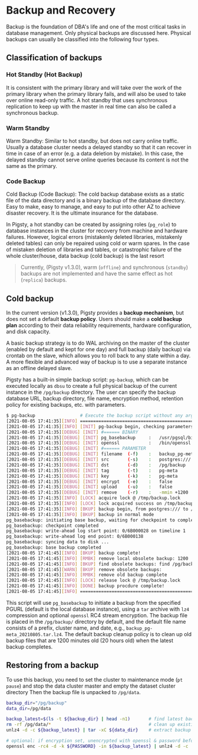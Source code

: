 # Backup and Recovery

Backup is the foundation of DBA's life and one of the most critical tasks in database management. Only physical backups are discussed here. Physical backups can usually be classified into the following four types.

## Classification of backups

### Hot Standby (Hot Backup)

It is consistent with the primary library and will take over the work of the primary library when the primary library fails, and will also be used to take over online read-only traffic. A hot standby that uses synchronous replication to keep up with the master in real time can also be called a synchronous backup.

### Warm Standby

Warm Standby: Similar to hot standby, but does not carry online traffic. Usually a database cluster needs a delayed standby so that it can recover in time in case of an error (e.g. a data deletion by mistake). In this case, the delayed standby cannot serve online queries because its content is not the same as the primary.

### Code Backup

Cold Backup (Code Backup): The cold backup database exists as a static file of the data directory and is a binary backup of the database directory. Easy to make, easy to manage, and easy to put into other AZ to achieve disaster recovery. It is the ultimate insurance for the database.


In Pigsty, a hot standby can be created by assigning roles (`pg_role`) to database instances in the cluster for recovery from machine and hardware failures. However, logical errors (mistakenly deleted libraries, mistakenly deleted tables) can only be repaired using cold or warm spares.
In the case of mistaken deletion of libraries and tables, or catastrophic failure of the whole cluster/house, data backup (cold backup) is the last resort

> Currently, (Pigsty v1.3.0), warm (`offline`) and synchronous (`standby`) backups are not implemented and have the same effect as hot (`replica`) backups.


## Cold backup

In the current version (v1.3.0), Pigsty provides a **backup mechanism**, but does not set a default **backup policy**. Users should make a **cold backup plan** according to their data reliability requirements, hardware configuration, and disk capacity.

A basic backup strategy is to do WAL archiving on the master of the cluster (enabled by default and kept for one day) and full backup (daily backup) via crontab on the slave, which allows you to roll back to any state within a day. A more flexible and advanced way of backup is to use a separate instance as an offline delayed slave.

Pigsty has a built-in simple backup script: `pg-backup`, which can be executed locally as `dbsu` to create a full physical backup of the current instance in the `/pg/backup` directory.
The user can specify the backup database URL, backup directory, file name, encryption method, retention policy for existing backups, etc. with parameters.


```bash
$ pg-backup                 # Execute the backup script without any arguments
[2021-08-05 17:41:35][INFO] ================================================================
[2021-08-05 17:41:35][INFO] [INIT] pg-backup begin, checking parameters
[2021-08-05 17:41:35][DEBUG] [INIT] #====== BINARY
[2021-08-05 17:41:35][DEBUG] [INIT] pg_basebackup     :   /usr/pgsql/bin/pg_basebackup
[2021-08-05 17:41:35][DEBUG] [INIT] openssl           :   /bin/openssl
[2021-08-05 17:41:35][DEBUG] [INIT] #====== PARAMETER
[2021-08-05 17:41:35][DEBUG] [INIT] filename  (-f)    :   backup_pg-meta_20210805.tar.lz4
[2021-08-05 17:41:35][DEBUG] [INIT] src       (-s)    :   postgres:///
[2021-08-05 17:41:35][DEBUG] [INIT] dst       (-d)    :   /pg/backup
[2021-08-05 17:41:35][DEBUG] [INIT] tag       (-t)    :   pg-meta
[2021-08-05 17:41:35][DEBUG] [INIT] key       (-k)    :   pg-meta
[2021-08-05 17:41:35][DEBUG] [INIT] encrypt   (-e)    :   false
[2021-08-05 17:41:35][DEBUG] [INIT] upload    (-u)    :   false
[2021-08-05 17:41:35][DEBUG] [INIT] remove    (-r)    :   -mmin +1200
[2021-08-05 17:41:35][INFO] [LOCK] acquire lock @ /tmp/backup.lock
[2021-08-05 17:41:35][INFO] [LOCK] lock acquired success on /tmp/backup.lock, pid=25438
[2021-08-05 17:41:35][INFO] [BKUP] backup begin, from postgres:/// to /pg/backup/backup_pg-meta_20210805.tar.lz4
[2021-08-05 17:41:35][INFO] [BKUP] backup in normal mode
pg_basebackup: initiating base backup, waiting for checkpoint to complete
pg_basebackup: checkpoint completed
pg_basebackup: write-ahead log start point: 0/6B000028 on timeline 1
pg_basebackup: write-ahead log end point: 0/6B000138
pg_basebackup: syncing data to disk ...
pg_basebackup: base backup completed
[2021-08-05 17:41:45][INFO] [BKUP] backup complete!
[2021-08-05 17:41:45][INFO] [RMBK] remove local obsolete backup: 1200
[2021-08-05 17:41:45][INFO] [BKUP] find obsolete backups: find /pg/backup/ -maxdepth 1 -type f -mmin +1200 -name 'backup*.lz4'
[2021-08-05 17:41:45][WARN] [BKUP] remove obsolete backups:
[2021-08-05 17:41:45][INFO] [RMBK] remove old backup complete
[2021-08-05 17:41:45][INFO] [LOCK] release lock @ /tmp/backup.lock
[2021-08-05 17:41:45][INFO] [DONE] backup procdure complete!
[2021-08-05 17:41:45][INFO] ================================================================
```

This script will use `pg_basebackup` to initiate a backup from the specified PGURL (default is the local database instance), using a `tar` archive with `lz4` compression and optional `openssl` RC4 stream encryption.
The backup file is placed in the `/pg/backup/` directory by default, and the default file name consists of a prefix, cluster name, and date, e.g., `backup_pg-meta_20210805.tar.lz4`.
The default backup cleanup policy is to clean up old backup files that are 1200 minutes old (20 hours old) when the latest backup completes.


## Restoring from a backup

To use this backup, you need to set the cluster to maintenance mode (`pt pause`) and stop the data cluster master and empty the dataset cluster directory Then the backup file is unpacked to `/pg/data`.

```bash
backup_dir="/pg/backup"
data_dir=/pg/data

backup_latest=$(ls -t ${backup_dir} | head -n1)       # find latest backup
rm -rf /pg/data/*                                     # clean up existing folder (dangerous)
unlz4 -d -c ${backup_latest} | tar -xC ${data_dir}    # extract backup into data dir

# optional: if encryption set, unencrypted with openssl & password before extraction
openssl enc -rc4 -d -k ${PASSWORD} -in ${backup_latest} | unlz4 -d -c | tar -xC ${data_dir}
```
